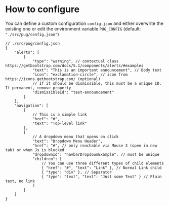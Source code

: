 # How to configure

You can define a custom configuration `config.json` and either overwrite the existing one or edit the environment variable `PUG_CONFIG` (default: `"./src/pug/config.json"`)

```JSONC
// ./src/pug/config.json
{
	"alerts": [
		{
			"type": "warning", // contextual class https://getbootstrap.com/docs/5.1/components/alerts/#examples
			"text": "This is an important announcement", // Body text
			"icon": "exclamation-circle", // icon from https://icons.getbootstrap.com/ (optional)
			// If it should be dismissible, this must be a unique ID. If permanent, remove property
			"dismissibleId": "test-announcement"
		}
	],
	"navigation": [
		{
			// This is a simple link
			"href": "#",
			"text": "Top-level link"
		},
		{
			// A dropdown menu that opens on click
			"text": "Dropdown Menu Header",
			"href": "#", // only reachable via Mouse 3 (open in new tab) or when Js is blocked
			"dropdownId": "navbarDropdownExample", // must be unique
			"children": [
				// You can use three different types of child elements
				{ "href": "#", "text": "Link" }, // Normal Link child
				{ "type": "div" }, // Separator
				{ "type": "text", "text": "Just some Text" } // Plain text, no link
			]
		}
	]
}
```
